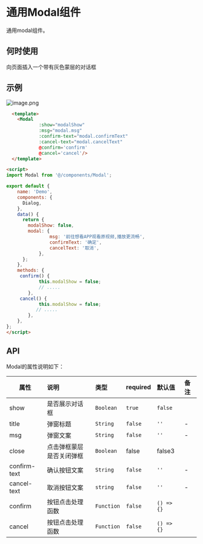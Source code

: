 # 通用Modal组件

通用modal组件。

## 何时使用

向页面插入一个带有灰色蒙层的对话框

## 示例

![image.png](https://upload-images.jianshu.io/upload_images/5703029-cf52ae80e4752466.png?imageMogr2/auto-orient/strip%7CimageView2/2/w/1240)

```html
  <template>
    <Modal
            :show="modalShow"
            :msg="modal.msg"
            :confirm-text="modal.confirmText"
            :cancel-text="modal.cancelText"
            @confirm='confirm'
            @cancel='cancel'/>
  </template>

<script>
import Modal from '@/components/Modal';

export default {
    name: 'Demo',
    components: {
      Dialog,
    },
    data() {
      return {
        modalShow: false,
        modal: {
                msg: '前往想看APP观看原视频,播放更流畅',
                confirmText: '确定',
                cancelText: '取消',
            },
      };
    },
    methods: {
     confirm() {
            this.modalShow = false;
			// .....
        },
     cancel() {
            this.modalShow = false;
           // .....
        },
    },
};
</script>
```

## API

Modal的属性说明如下：

| 属性         | 说明                      | 类型          | required | 默认值     | 备注 |
| ------------ | :------------------------ | :------------ | :------- | :--------- | :--- |
| show         | 是否展示对话框            | `Boolean`     | `true`   | `false`    |      |
| title        | 弹窗标题                  | `String`      | `false`  | `''`       | -    |
| msg          | 弹窗文案                  | `String`      | `false`  | `''`       | -    |
| close        | 点击弹框蒙层 是否关闭弹框 | ```Boolean``` | false    | false3     |      |
| confirm-text | 确认按钮文案              | `String`      | `false`  | `''`       | -    |
| cancel-text  | 取消按钮文案              | `string`      | `false`  | `''`       | -    |
| confirm      | 按钮点击处理函数          | `Function`    | `false`  | `() => {}` |      |
| cancel       | 按钮点击处理函数          | `Function`    | `false`  | `() => {}` |      |
